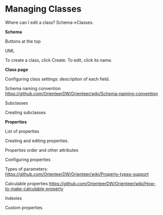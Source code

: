 # Managing Classes

Where can I edit a class? Schema->Classes.

**Schema**

Buttons at the top

UML

To create a class, click Create. To edit, click its name.

**Class page**

Configuring class settings: description of each field.

Schema naming convention https://github.com/OrienteerDW/Orienteer/wiki/Schema-naming-convention

Subclasses

Creating subclasses

**Properties**

List of properties

Creating and editing properties.

Properties order and other attributes

Configuring properties

Types of parameters: https://github.com/OrienteerDW/Orienteer/wiki/Property-types-support 

Calculable properties https://github.com/OrienteerDW/Orienteer/wiki/How-to-make-calculable-property

Indexies

Custom properties